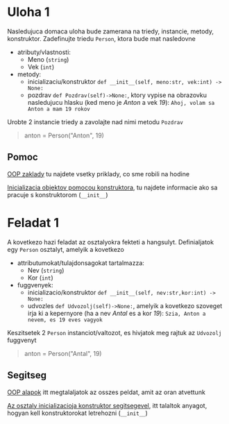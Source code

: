 # Uloha 1
Nasledujuca domaca uloha bude zamerana na triedy, instancie, metody, konstruktor. Zadefinujte triedu `Person`, ktora bude mat nasledovne 
- atributy/vlastnosti:
    - Meno (`string`)
    - Vek (`int`)
- metody:
    - inicializaciu/konstruktor `def __init__(self, meno:str, vek:int) -> None:`
    - pozdrav `def Pozdrav(self)->None:`, ktory vypise na obrazovku nasledujucu hlasku (ked meno je _Anton_ a vek _19_): `Ahoj, volam sa Anton a mam 19 rokov`

Urobte 2 instancie triedy a zavolajte nad nimi metodu `Pozdrav`

> anton = Person("Anton", 19)

## Pomoc
[OOP zaklady](https://github.com/tocee123/spskn_api_2/blob/main/!OnLessons/2023-01-20_oop_class_methods_sk.md) tu najdete vsetky priklady, co sme robili na hodine

[Inicializacia objektov pomocou konstruktora](https://github.com/tocee123/spskn_api_2/blob/main/!OnLessons/2023-01-20_oop_class_methods_sk.md#init--konstruktor), tu najdete informacie ako sa pracuje s konstruktorom (`__init__`)

# Feladat 1
A kovetkezo hazi feladat az osztalyokra fekteti a hangsulyt. Definialjatok egy `Person` osztalyt, amelyik a kovetkezo 
- attributumokat/tulajdonsagokat tartalmazza:
    - Nev (`string`)
    - Kor (`int`)
- fuggvenyek:
    - inicializacio/konstruktor `def __init__(self, nev:str,kor:int) -> None:`
    - udvozles `def Udvozolj(self)->None:`, amelyik a kovetkezo szoveget irja ki a kepernyore (ha a nev _Antal_ es a kor _19_): `Szia, Anton a nevem, es 19 eves vagyok`

Keszitsetek 2 `Person` instanciot/valtozot, es hivjatok meg rajtuk az `Udvozolj` fuggvenyt

> anton = Person("Antal", 19)
## Segitseg
[OOP alapok](https://github.com/tocee123/spskn_api_2/blob/main/!OnLessons/2023-01-20_oop_class_methods_sk.md) itt megtalaljatok az osszes peldat, amit az oran atvettunk

[Az osztaly inicializacioja konstruktor segitsegevel](https://github.com/tocee123/spskn_api_2/blob/main/!OnLessons/2023-01-20_oop_class_methods_sk.md#init--konstruktor), itt talaltok anyagot, hogyan kell konstruktorokat letrehozni (`__init__`)
